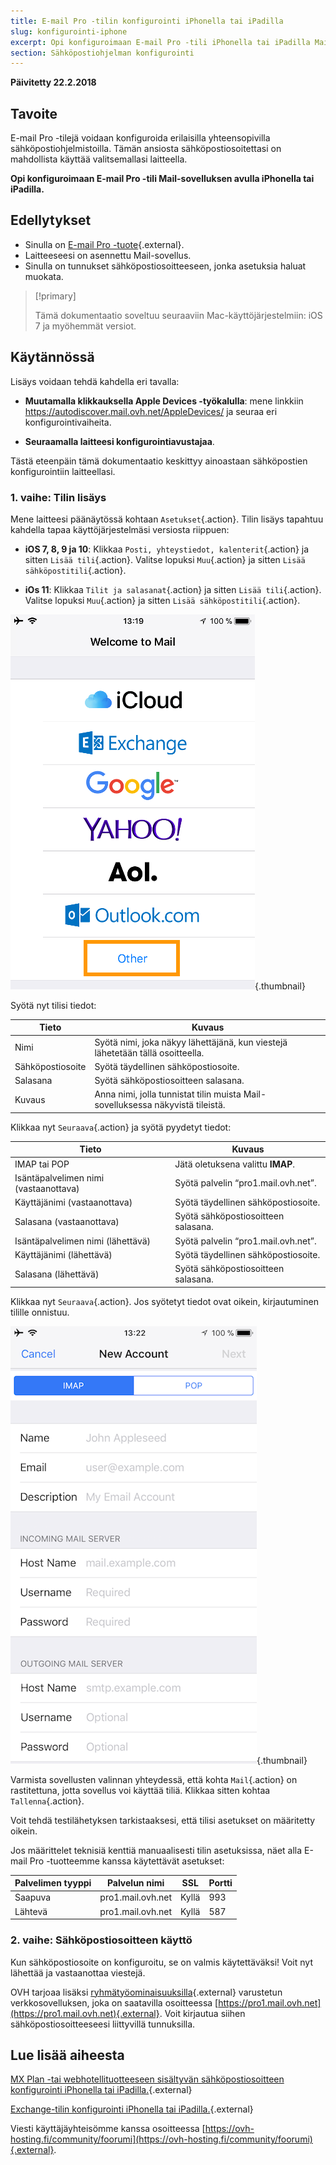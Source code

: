 ```yaml
---
title: E-mail Pro -tilin konfigurointi iPhonella tai iPadilla
slug: konfigurointi-iphone
excerpt: Opi konfiguroimaan E-mail Pro -tili iPhonella tai iPadilla Mail-sovelluksen avulla
section: Sähköpostiohjelman konfigurointi
---
```


**Päivitetty 22.2.2018**

## Tavoite

E-mail Pro -tilejä voidaan konfiguroida erilaisilla yhteensopivilla sähköpostiohjelmistoilla. Tämän ansiosta sähköpostiosoitettasi on mahdollista käyttää valitsemallasi laitteella.

**Opi konfiguroimaan E-mail Pro -tili Mail-sovelluksen avulla iPhonella tai iPadilla.**

## Edellytykset

- Sinulla on [E-mail Pro -tuote](https://www.ovh-hosting.fi/sahkopostit/email-pro/){.external}.
- Laitteeseesi on asennettu Mail-sovellus.
- Sinulla on tunnukset sähköpostiosoitteeseen, jonka asetuksia haluat muokata.

> [!primary]
>
> Tämä dokumentaatio soveltuu seuraaviin Mac-käyttöjärjestelmiin: iOS 7 ja myöhemmät versiot.
>

## Käytännössä

Lisäys voidaan tehdä kahdella eri tavalla:

- **Muutamalla klikkauksella Apple Devices -työkalulla**: mene linkkiin <https://autodiscover.mail.ovh.net/AppleDevices/> ja seuraa eri konfigurointivaiheita.

- **Seuraamalla laitteesi konfigurointiavustajaa**.

Tästä eteenpäin tämä dokumentaatio keskittyy ainoastaan sähköpostien konfigurointiin laitteellasi.


### 1. vaihe: Tilin lisäys

Mene laitteesi päänäytössä kohtaan `Asetukset`{.action}. Tilin lisäys tapahtuu kahdella tapaa käyttöjärjestelmäsi versiosta riippuen:

- **iOS 7, 8, 9 ja 10**: Klikkaa `Posti, yhteystiedot, kalenterit`{.action} ja sitten `Lisää tili`{.action}. Valitse lopuksi `Muu`{.action} ja sitten `Lisää sähköpostitili`{.action}.

- **iOs 11**: Klikkaa `Tilit ja salasanat`{.action} ja sitten `Lisää tili`{.action}. Valitse lopuksi `Muu`{.action} ja sitten `Lisää sähköpostitili`{.action}.

![emailpro](images/configuration-mail-ios-step1.png){.thumbnail}

Syötä nyt tilisi tiedot:

|Tieto|Kuvaus|
|---|---|
|Nimi|Syötä nimi, joka näkyy lähettäjänä, kun viestejä lähetetään tällä osoitteella.|
|Sähköpostiosoite|Syötä täydellinen sähköpostiosoite.|
|Salasana|Syötä sähköpostiosoitteen salasana.|
|Kuvaus|Anna nimi, jolla tunnistat tilin muista Mail-sovelluksessa näkyvistä tileistä.|

Klikkaa nyt `Seuraava`{.action} ja syötä pyydetyt tiedot:

|Tieto|Kuvaus|
|---|---|
|IMAP tai POP|Jätä oletuksena valittu **IMAP**.|
|Isäntäpalvelimen nimi (vastaanottava)|Syötä palvelin “pro1.mail.ovh.net”.|
|Käyttäjänimi (vastaanottava)|Syötä täydellinen sähköpostiosoite.|
|Salasana (vastaanottava)|Syötä sähköpostiosoitteen salasana.|  
|Isäntäpalvelimen nimi (lähettävä)|Syötä palvelin “pro1.mail.ovh.net”.|
|Käyttäjänimi (lähettävä)|Syötä täydellinen sähköpostiosoite.|
|Salasana (lähettävä)|Syötä sähköpostiosoitteen salasana.|

Klikkaa nyt `Seuraava`{.action}. Jos syötetyt tiedot ovat oikein, kirjautuminen tilille onnistuu.

![emailpro](images/configuration-mail-ios-step2.png){.thumbnail}

Varmista sovellusten valinnan yhteydessä, että kohta `Mail`{.action} on rastitettuna, jotta sovellus voi käyttää tiliä. Klikkaa sitten kohtaa `Tallenna`{.action}.

Voit tehdä testilähetyksen tarkistaaksesi, että tilisi asetukset on määritetty oikein.

Jos määrittelet teknisiä kenttiä manuaalisesti tilin asetuksissa, näet alla E-mail Pro -tuotteemme kanssa käytettävät asetukset:

|Palvelimen tyyppi|Palvelun nimi|SSL|Portti|
|---|---|---|---|
|Saapuva|pro1.mail.ovh.net|Kyllä|993|
|Lähtevä|pro1.mail.ovh.net|Kyllä|587|

### 2. vaihe: Sähköpostiosoitteen käyttö

Kun sähköpostiosoite on konfiguroitu, se on valmis käytettäväksi! Voit nyt lähettää ja vastaanottaa viestejä.

OVH tarjoaa lisäksi [ryhmätyöominaisuuksilla](https://www.ovh-hosting.fi/sahkopostit/){.external} varustetun verkkosovelluksen, joka on saatavilla osoitteessa [https://pro1.mail.ovh.net](https://pro1.mail.ovh.net){.external}. Voit kirjautua siihen sähköpostiosoitteeseesi liittyvillä tunnuksilla.

## Lue lisää aiheesta

[MX Plan -tai webhotellituotteeseen sisältyvän sähköpostiosoitteen konfigurointi iPhonella tai iPadilla.](https://docs.ovh.com/fi/emails/webhotellien_sahkoposti_konfigurointiohje_iphone_ios_91-versiolle/){.external}

[Exchange-tilin konfigurointi iPhonella tai iPadilla.](https://docs.ovh.com/fi/microsoft-collaborative-solutions/exchange_2013_automaattimaarittely_iosssa_iphone_ipad/){.external}

Viesti käyttäjäyhteisömme kanssa osoitteessa [https://ovh-hosting.fi/community/foorumi](https://ovh-hosting.fi/community/foorumi){.external}.